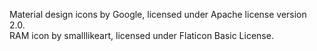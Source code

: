 Material design icons by Google, licensed under Apache license version 2.0.  
RAM icon by smalllikeart, licensed under Flaticon Basic License.
